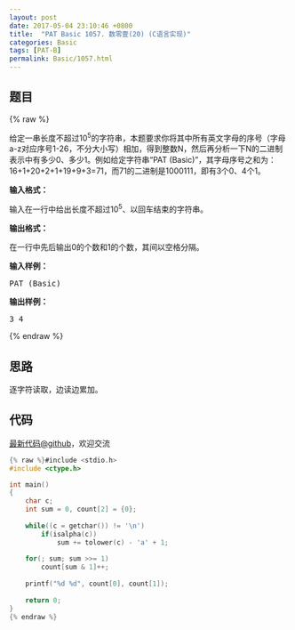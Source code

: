 ```yaml
---
layout: post
date: 2017-05-04 23:10:46 +0800
title:  "PAT Basic 1057. 数零壹(20) (C语言实现)"
categories: Basic
tags: [PAT-B]
permalink: Basic/1057.html
---
```


## 题目

{% raw %}<div id="problemContent">
<p>给定一串长度不超过10<sup>5</sup>的字符串，本题要求你将其中所有英文字母的序号（字母a-z对应序号1-26，不分大小写）相加，得到整数N，然后再分析一下N的二进制表示中有多少0、多少1。例如给定字符串“PAT (Basic)”，其字母序号之和为：16+1+20+2+1+19+9+3=71，而71的二进制是1000111，即有3个0、4个1。
</p>
<p><b>
输入格式：
</b></p>
<p>
输入在一行中给出长度不超过10<sup>5</sup>、以回车结束的字符串。
</p>
<p><b>
输出格式：
</b></p>
<p>
在一行中先后输出0的个数和1的个数，其间以空格分隔。
</p>
<b>输入样例：</b><pre>
PAT (Basic)
</pre>
<b>输出样例：</b><pre>
3 4
</pre>
</div>{% endraw %}

## 思路

逐字符读取，边读边累加。

## 代码

[最新代码@github](https://github.com/OliverLew/PAT/blob/master/PATBasic/1057.c)，欢迎交流
```c
{% raw %}#include <stdio.h>
#include <ctype.h>

int main()
{
    char c;
    int sum = 0, count[2] = {0};
    
    while((c = getchar()) != '\n') 
        if(isalpha(c))
            sum += tolower(c) - 'a' + 1;
    
    for(; sum; sum >>= 1)
        count[sum & 1]++;
    
    printf("%d %d", count[0], count[1]);
    
    return 0;
}
{% endraw %}
```